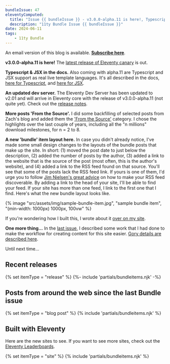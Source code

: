 ```yaml
---
bundleIssue: 47
eleventyComputed:
  title: "Issue {{ bundleIssue }} - v3.0.0-alpha.11 is here!, Typescript & JSX in the docs, An updated dev server, More posts 'From the Source', A new bundle item layout here...And 3 releases, 5 posts, and 9 sites to see"
  description: "11ty Bundle Issue {{ bundleIssue }}"
date: 2024-06-11
tags:
	- 11ty Bundle
---
```


An email version of this blog is available. **[Subscribe here](#newsletter-subscribe)**.

**v3.0.0-alpha.11 is here!** The [latest release of Eleventy canary](https://github.com/11ty/eleventy/releases/tag/v3.0.0-alpha.11) is out.

**Typescript & JSX in the docs.** Also coming with alpha.11 are Typescript and JSX support as real live template languages. It's all described in the docs, [here for Typescript](https://www.11ty.dev/docs/languages/typescript/), and [here for JSX](https://www.11ty.dev/docs/languages/jsx/).

**An updated dev server.** The Eleventy Dev Server has been updated to v2.01 and will arrive in Eleventy core with the release of v3.0.0-alpha.11 (not quite yet). Check out the [release notes](https://github.com/11ty/eleventy-dev-server/releases/tag/v2.0.1).

**More posts 'From the Source'.** I did some backfilling of selected posts from Zach's blog and added them the ['From the Source'](/categories/from-the-source/) category. I chose the highlights over the last couple of years, including all the "n millions" download milestones, for n = 2 to 8.

**A new 'bundle' item layout here.** In case you didn't already notice, I've made some small design changes to the layouts of the bundle posts that make up the site. In short: (1) moved the post date to just below the description, (2) added the number of posts by the author, (3) added a link to the website that is the source of the post (most often, this is the author's website), and (4) added a link to the RSS feed found on that source. You'll see that some of the posts lack the RSS feed link. If yours is one of them, I'd urge you to follow [Jim Nielsen's great advice](https://blog.jim-nielsen.com/2021/automatically-discoverable-rss-feeds/) on how to make your RSS feed discoverable. By adding a link to the head of your site, I'll be able to find your feed. If your site has more than one feed, I link to the first one that I find. Here's what the new bundle layout looks like.

{% image "src/assets/img/sample-bundle-item.jpg", "sample bundle item", "(min-width: 1000px) 1000px, 100vw" %}

If you're wondering how I built this, I wrote about it [over on my site](https://bobmonsour.com/posts/got-rss-feeds/).

**One more thing...** In the [last issue](/blog/11ty-bundle-46/), I described some work that I had done to make the workflow for creating content for this site easier. [Gory details are described here](https://www.bobmonsour.com/posts/node-cli-of-my-dreams/).

Until next time...

## Recent releases

{% set itemType = "release" %}
{%- include 'partials/bundleitems.njk' -%}

## Posts from around the web since the last Bundle issue

{% set itemType = "blog post" %}
{% include 'partials/bundleitems.njk' %}

## Built with Eleventy

Here are the new sites to see. If you want to see more sites, check out the [Eleventy Leaderboards](https://www.11ty.dev/speedlify/).

{% set itemType = "site" %}
{% include 'partials/bundleitems.njk' %}
